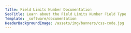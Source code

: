 ```yaml
---
Title: Field Limits Number Documentation
SeoTitle: Learn about the Field Limits Number Field Type
Template: _software/documentation
HeaderBackgroundImage: /assets/img/banners/css-code.jpg
---
```

